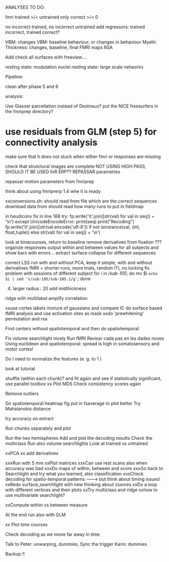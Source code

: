 ANALYSES TO DO:



fmri trained >/< untrained
only correct >/< 0 

no incorrect trained, no incorrect untrained 
add regressors: trained incorrect, trained correct?


VBM: changes
VBM: baseline behaviour, or changes in behaviour
Myelin
Thickness: changes, baseline, final
FMRI maps
RSA

Add check all surfaces with freeview....

resting state: modulation nuclei
resting state: large scale networks

Pipeline:

clean after phase 5 and 6


analysis: 


Use Glasser parcellation instead of Destrieux?
put the NICE freesurfers in the fmriprep directory?

# use residuals from GLM (step 5) for connectivity analysis



make sure that it does not stuck when either fmri or responses are missing


check that strutctural images are complete
NOT USING HIGH PASS, SHOULD IT BE USED foR ERP?? REPASSAR parametres

repassar motion parameters from fmriprep

think about using fmriprerp 1.4 whe it is ready

xxconversions.sh: should read from file which are the correct sequences
download data from 
should read how many runs to put in fieldmap

in heudiconv
fix in line 168
		try:
                    fp.write('\t'.join([str(val) for val in seq]) + '\n')
		except UnicodeEncodeError:
		    print(seq)
		    print("Recoding")
                    fp.write('\t'.join([str(val.encode('utf-8')) if not isinstance(val, (int, float,tuple)) else str(val) for val in seq]) + '\n')

look at timecourses, return to baseline
remove derivatives from fixation ???
organize responses
output within and between values for all subjects and show bars with errors .. extract surface
collapse for different sequences

correct LSS
run with and without PCA, keep it simple, with and without derivatives
fMRI = shorter runs, more trials, random ITI, no locking
fix problem with sessions of different subject
for i in */sub-105*; do mv $i `echo $i | sed 's/sub-105/sub-105.1/g'`; done



4. larger radius : 20
add midthickness

ridge with multilabel
amplify correlation



xxuse cortex labels
mixture of gaussians and compare IC
do surface based fMRI analysis and use activation sites as mask
xxdo 'prewhitening'
permutation and rsa


Find centers without spatiotemporal and then do spatiotemporal 

Fix volume searchlight nicely
Run fMRI
Revisar cada pas en les dades noves
Using euclidean and spatiotemporal: spread is high in somatosensory and motor cortex!


Do I need to normalize the features (e. g. to 1 )

look at tutorial

shuffle (within each chunk)? and fit again and see if statistically significant, use parallel toolbox 
xx Plot MDS
Check consistency scores again

Remove outliers

Do spatiotemporal heatmap fig
put in fsaverage to plot better
Try Mahalanobis distance

try accuracy on extract

Run chunks separately and plot

Run the two hemispheres
Add and plot the decoding results
Check the multiclass
Run also volume searchlights
Look at trained vs untrained

xxPCA
xx add derivatives

xxxRun with 5 mm
xxPlot matrices
xxxCan use rest scans also when accuracy was bad
xxxDo maps of within, between and score
xxxGo back to Searchlight and try what you learned, also classification
xxxCheck decoding for spatio-temporal patterns ---> but think about timing issues!
xxRedo surface_searchlight with new thinking about zsxores
xxDo a loop with different vertices and their plots
xxTry multiclass and ridge
xxhow to use multivariate searchlight?

xxCompute within vs between measure

At the end run also with GLM

xx Plot time courses

Check decoding as we move far away in time


Talk to Peter: unwarping, dummies, Sync the trigger
Karin: dummies


Backup !!